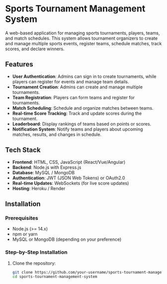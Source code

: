 # Sports Tournament Management System

A web-based application for managing sports tournaments, players, teams, and match schedules. This system allows tournament organizers to create and manage multiple sports events, register teams, schedule matches, track scores, and declare winners.

## Features

- **User Authentication**: Admins can sign in to create tournaments, while players can register for events and manage team details.
- **Tournament Creation**: Admins can create and manage multiple tournaments.
- **Team Registration**: Players can form teams and register for tournaments.
- **Match Scheduling**: Schedule and organize matches between teams.
- **Real-time Score Tracking**: Track and update scores during the tournament.
- **Leaderboard**: Display rankings of teams based on points or scores.
- **Notification System**: Notify teams and players about upcoming matches, results, and changes in schedule.

## Tech Stack

- **Frontend**: HTML, CSS, JavaScript (React/Vue/Angular)
- **Backend**: Node.js with Express.js
- **Database**: MySQL / MongoDB
- **Authentication**: JWT (JSON Web Tokens) or OAuth2.0
- **Real-time Updates**: WebSockets (for live score updates)
- **Hosting**: Heroku / Render

## Installation

### Prerequisites

- Node.js (>= 14.x)
- npm or yarn
- MySQL or MongoDB (depending on your preference)

### Step-by-Step Installation

1. Clone the repository:
   ```bash
   git clone https://github.com/your-username/sports-tournament-management-system.git
   cd sports-tournament-management-system
